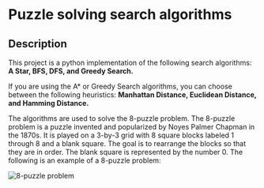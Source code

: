 # Puzzle solving search algorithms


## Description
This project is a python implementation of the following search algorithms: **A Star, BFS, DFS, and Greedy Search.**

If you are using the A* or Greedy Search algorithms, you can choose between the following heuristics: **Manhattan Distance, Euclidean Distance, and Hamming Distance.**

The algorithms are used to solve the 8-puzzle problem. The 8-puzzle problem is a puzzle invented and popularized by Noyes Palmer Chapman in the 1870s. It is played on a 3-by-3 grid with 8 square blocks labeled 1 through 8 and a blank square. The goal is to rearrange the blocks so that they are in order. The blank square is represented by the number 0. The following is an example of a 8-puzzle problem:

![8-puzzle problem](rdme_imgs/8-puzzle.png)

